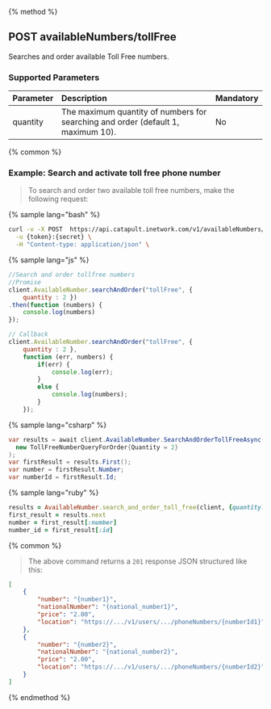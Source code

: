 {% method %}
## POST availableNumbers/tollFree
Searches and order available Toll Free numbers.

### Supported Parameters

| Parameter | Description                                                                      | Mandatory |
|:----------|:---------------------------------------------------------------------------------|:----------|
| quantity  | The maximum quantity of numbers for searching and order (default 1, maximum 10). | No        |

{% common %}
### Example: Search and activate toll free phone number
> To search and order two available toll free numbers, make the following request:

{% sample lang="bash" %}
```bash
curl -v -X POST  https://api.catapult.inetwork.com/v1/availableNumbers/tollFree?quantity=2 \
  -u {token}:{secret} \
  -H "Content-type: application/json" \
```

{% sample lang="js" %}

```js
//Search and order tollfree numbers
//Promise
client.AvailableNumber.searchAndOrder("tollFree", {
	quantity : 2 })
.then(function (numbers) {
	console.log(numbers)
});

// Callback
client.AvailableNumber.searchAndOrder("tollFree", {
	quantity : 2 },
	function (err, numbers) {
		if(err) {
			console.log(err);
		}
		else {
			console.log(numbers);
		}
	});
  ```


{% sample lang="csharp" %}
```csharp
var results = await client.AvailableNumber.SearchAndOrderTollFreeAsync(
  new TollFreeNumberQueryForOrder{Quantity = 2}
);
var firstResult = results.First();
var number = firstResult.Number;
var numberId = firstResult.Id;
```
{% sample lang="ruby" %}

```ruby
results = AvailableNumber.search_and_order_toll_free(client, {quantity: 2})
first_result = results.next
number = first_result[:number]
number_id = first_result[:id]

```

{% common %}
> The above command returns a `201` response JSON structured like this:

```json
[
    {
        "number": "{number1}",
        "nationalNumber": "{national_number1}",
        "price": "2.00",
        "location": "https://.../v1/users/.../phoneNumbers/{numberId1}"
    },
    {
        "number": "{number2}",
        "nationalNumber": "{national_number2}",
        "price": "2.00",
        "location": "https://.../v1/users/.../phoneNumbers/{numberId2}"
    }
]
```
{% endmethod %}

